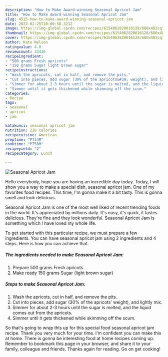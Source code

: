 ```yaml
---
description: "How to Make Award-winning Seasonal Apricot Jam"
title: "How to Make Award-winning Seasonal Apricot Jam"
slug: 4515-how-to-make-award-winning-seasonal-apricot-jam
date: 2022-02-25T10:00:58.321Z
image: https://img-global.cpcdn.com/recipes/6154062820016128/680x482cq70/seasonal-apricot-jam-recipe-main-photo.jpg
thumbnail: https://img-global.cpcdn.com/recipes/6154062820016128/680x482cq70/seasonal-apricot-jam-recipe-main-photo.jpg
cover: https://img-global.cpcdn.com/recipes/6154062820016128/680x482cq70/seasonal-apricot-jam-recipe-main-photo.jpg
author: Kate Nelson
ratingvalue: 4.8
reviewcount: 33436
recipeingredient:
- "500 grams Fresh apricots"
- "150 grams Sugar light brown sugar"
recipeinstructions:
- "Wash the apricots, cut in half, and remove the pits."
- "Cut into pieces, add sugar (30% of the apricots&#39; weight), and lightly mix."
- "Simmer for about 2-3 hours until the sugar is melted, and the liquid comes out from the apricots."
- "Simmer until it gets thickened while skimming off the scum."
categories:
- Recipe
tags:
- seasonal
- apricot
- jam

katakunci: seasonal apricot jam 
nutrition: 228 calories
recipecuisine: American
preptime: "PT34M"
cooktime: "PT58M"
recipeyield: "2"
recipecategory: Lunch

---
```



![Seasonal Apricot Jam](https://img-global.cpcdn.com/recipes/6154062820016128/680x482cq70/seasonal-apricot-jam-recipe-main-photo.jpg)

Hello everybody, hope you are having an incredible day today. Today, I will show you a way to make a special dish, seasonal apricot jam. One of my favorites food recipes. This time, I'm gonna make it a bit tasty. This is gonna smell and look delicious.



Seasonal Apricot Jam is one of the most well liked of recent trending foods in the world. It's appreciated by millions daily. It's easy, it's quick, it tastes delicious. They're fine and they look wonderful. Seasonal Apricot Jam is something which I have loved my whole life.


To get started with this particular recipe, we must prepare a few ingredients. You can have seasonal apricot jam using 2 ingredients and 4 steps. Here is how you can achieve that.

<!--inarticleads1-->

##### The ingredients needed to make Seasonal Apricot Jam:

1. Prepare 500 grams Fresh apricots
1. Make ready 150 grams Sugar (light brown sugar)




<!--inarticleads2-->

##### Steps to make Seasonal Apricot Jam:

1. Wash the apricots, cut in half, and remove the pits.
1. Cut into pieces, add sugar (30% of the apricots&#39; weight), and lightly mix.
1. Simmer for about 2-3 hours until the sugar is melted, and the liquid comes out from the apricots.
1. Simmer until it gets thickened while skimming off the scum.




So that's going to wrap this up for this special food seasonal apricot jam recipe. Thank you very much for your time. I'm confident you can make this at home. There is gonna be interesting food at home recipes coming up. Remember to bookmark this page in your browser, and share it to your family, colleague and friends. Thanks again for reading. Go on get cooking!
